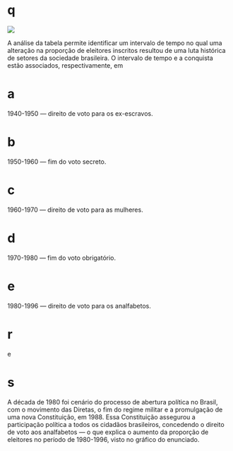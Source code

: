 # q
![](https://firebasestorage.googleapis.com/v0/b/firebase-enemio.appspot.com/o/questoes%2F741%2F3a6fd848-5cbe-012c-f25e-c1e6eff01b1a.png?alt=media\&token=9fb743e6-a0de-4103-873c-b2d50902cc4d)

A análise da tabela permite identificar um intervalo de tempo no qual uma alteração na proporção de eleitores inscritos resultou de uma luta histórica de setores da sociedade brasileira. O intervalo de tempo e a conquista estão associados, respectivamente, em

# a
1940-1950 — direito de voto para os ex-escravos.

# b
1950-1960 — fim do voto secreto.

# c
1960-1970 — direito de voto para as mulheres.

# d
1970-1980 — fim do voto obrigatório.

# e
1980-1996 — direito de voto para os analfabetos.

# r
e

# s
A década de 1980 foi cenário do processo de abertura política no Brasil, com o movimento das Diretas, o fim do regime militar e a promulgação de uma nova Constituição, em 1988. Essa Constituição assegurou a participação política a todos os cidadãos brasileiros, concedendo o direito de voto aos analfabetos — o que explica o aumento da proporção de eleitores no período de 1980-1996, visto no gráfico do enunciado.

